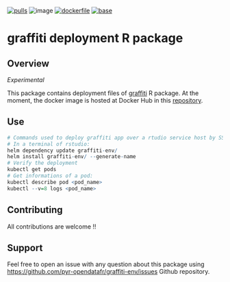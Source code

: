 [![pulls](https://img.shields.io/docker/pulls/jdinsee/graffiti-poc)](https://hub.docker.com/r/jdinsee/graffiti-poc "Number of pulls from Docker Hub")
![image](https://img.shields.io/docker/image-size/jdinsee/graffiti-poc/0.1.7)
[![dockerfile](https://img.shields.io/badge/dockerfile%20on-docker-blue.svg)](https://hub.docker.com/r/jdinsee/graffiti-poc "Dockerfile source repository")
[![base](https://img.shields.io/badge/depends%20on-rocker/shiny-blue)](https://hub.docker.com/r/rocker/shiny "Docker base image")

graffiti deployment R package
================

## Overview

*Experimental*

This package contains deployment files of [graffiti](https://github.com/pyr-opendatafr/graffiti) R package. At the moment, the docker image is hosted at Docker Hub in this [repository](https://hub.docker.com/r/jdinsee/graffiti-poc/tags).


## Use

``` r
# Commands used to deploy graffiti app over a rtudio service host by SSP Cloud
# In a terminal of rstudio:
helm dependency update graffiti-env/
helm install graffiti-env/ --generate-name
# Verify the deployment
kubectl get pods
# Get informations of a pod:
kubectl describe pod <pod_name>
kubectl --v=8 logs <pod_name>

```
## Contributing

All contributions are welcome !!

## Support

Feel free to open an issue with any question about this package using <https://github.com/pyr-opendatafr/graffiti-env/issues> Github repository.
